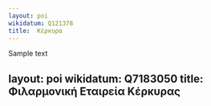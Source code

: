 ```yaml
---
layout: poi
wikidatum: Q121378
title:  Κέρκυρα
---
```


Sample text


layout: poi
wikidatum: Q7183050
title:  Φιλαρμονική Εταιρεία Κέρκυρας
---
